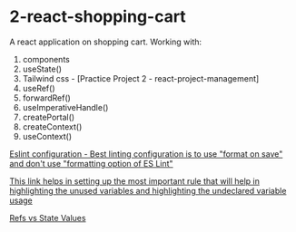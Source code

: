 # 2-react-shopping-cart

A react application on shopping cart. Working with:

1. components
2. useState()
3. Tailwind css - [Practice Project 2 - react-project-management]
4. useRef()
5. forwardRef()
6. useImperativeHandle()
7. createPortal()
8. createContext()
9. useContext()

[Eslint configuration - Best linting configuration is to use "format on save" and don't use "formatting option of ES Lint"](https://www.udemy.com/course/react-the-complete-guide-incl-redux/learn/lecture/8231814#questions/20789494)

[This link helps in setting up the most important rule that will help in highlighting the unused variables and highlighting the undeclared variable usage](https://www.dhiwise.com/post/essential-eslint-rules-for-react#1-react-jsx-uses-react-)

[Refs vs State Values](https://www.udemy.com/course/react-the-complete-guide-incl-redux/learn/lecture/39836310#questions)
